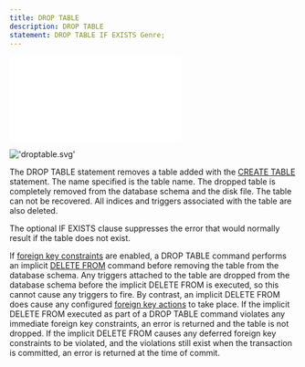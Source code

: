 ```yaml
---
title: DROP TABLE
description: DROP TABLE
statement: DROP TABLE IF EXISTS Genre;
---
```

!['script.js'](/public/docs/sqlite/script.js)





!['droptable.svg'](/public/docs/sqlite/_svg/droptable.svg)

<p>The DROP TABLE statement removes a table added with the
<a href="lang_createtable">CREATE TABLE</a> statement. The name specified is the
table name. The dropped table is completely removed from the database 
schema and the disk file. The table can not be recovered. 
All indices and triggers
associated with the table are also deleted.</p>

<p>The optional IF EXISTS clause suppresses the error that would normally
result if the table does not exist.</p>

<p>If <a href="https://www.sqlite.org/foreignkeys.html" target="_blank">foreign key constraints</a> are enabled, a DROP TABLE command performs an
implicit <a href="lang_delete">DELETE FROM</a> command before removing the
table from the database schema. Any triggers attached to the table are
dropped from the database schema before the implicit DELETE FROM
is executed, so this cannot cause any triggers to fire. By contrast, an
implicit DELETE FROM does cause any configured
<a href="https://www.sqlite.org/foreignkeys.html#fk_actions" target="_blank">foreign key actions</a> to take place. 
If the implicit DELETE FROM executed
as part of a DROP TABLE command violates any immediate foreign key constraints,
an error is returned and the table is not dropped. If 
the implicit DELETE FROM causes any 
deferred foreign key constraints to be violated, and the violations still
exist when the transaction is committed, an error is returned at the time
of commit.
</p>


